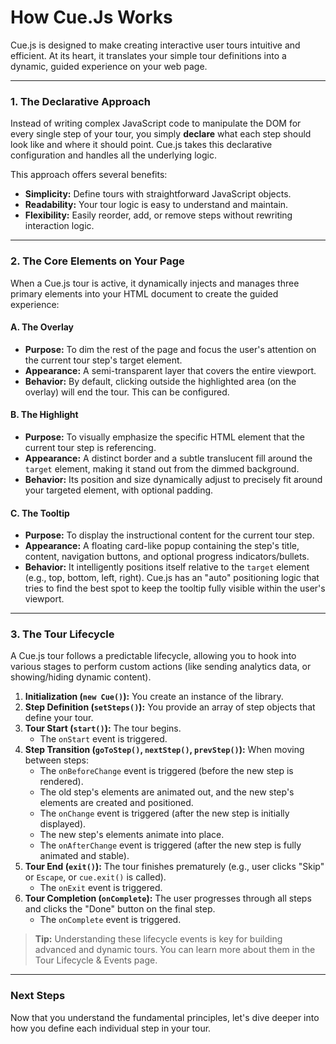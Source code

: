 # How Cue.Js Works

Cue.js is designed to make creating interactive user tours intuitive and efficient. At its heart, it translates your simple tour definitions into a dynamic, guided experience on your web page.

***

### 1. The Declarative Approach

Instead of writing complex JavaScript code to manipulate the DOM for every single step of your tour, you simply **declare** what each step should look like and where it should point. Cue.js takes this declarative configuration and handles all the underlying logic.

This approach offers several benefits:

* **Simplicity:** Define tours with straightforward JavaScript objects.
* **Readability:** Your tour logic is easy to understand and maintain.
* **Flexibility:** Easily reorder, add, or remove steps without rewriting interaction logic.

***

### 2. The Core Elements on Your Page

When a Cue.js tour is active, it dynamically injects and manages three primary elements into your HTML document to create the guided experience:

#### A. The Overlay

* **Purpose:** To dim the rest of the page and focus the user's attention on the current tour step's target element.
* **Appearance:** A semi-transparent layer that covers the entire viewport.
* **Behavior:** By default, clicking outside the highlighted area (on the overlay) will end the tour. This can be configured.

#### B. The Highlight

* **Purpose:** To visually emphasize the specific HTML element that the current tour step is referencing.
* **Appearance:** A distinct border and a subtle translucent fill around the `target` element, making it stand out from the dimmed background.
* **Behavior:** Its position and size dynamically adjust to precisely fit around your targeted element, with optional padding.

#### C. The Tooltip

* **Purpose:** To display the instructional content for the current tour step.
* **Appearance:** A floating card-like popup containing the step's title, content, navigation buttons, and optional progress indicators/bullets.
* **Behavior:** It intelligently positions itself relative to the `target` element (e.g., top, bottom, left, right). Cue.js has an "auto" positioning logic that tries to find the best spot to keep the tooltip fully visible within the user's viewport.

***

### 3. The Tour Lifecycle

A Cue.js tour follows a predictable lifecycle, allowing you to hook into various stages to perform custom actions (like sending analytics data, or showing/hiding dynamic content).

1. **Initialization (`new Cue()`):** You create an instance of the library.
2. **Step Definition (`setSteps()`):** You provide an array of step objects that define your tour.
3. **Tour Start (`start()`):** The tour begins.
   * The `onStart` event is triggered.
4. **Step Transition (`goToStep()`, `nextStep()`, `prevStep()`):** When moving between steps:
   * The `onBeforeChange` event is triggered (before the new step is rendered).
   * The old step's elements are animated out, and the new step's elements are created and positioned.
   * The `onChange` event is triggered (after the new step is initially displayed).
   * The new step's elements animate into place.
   * The `onAfterChange` event is triggered (after the new step is fully animated and stable).
5. **Tour End (`exit()`):** The tour finishes prematurely (e.g., user clicks "Skip" or `Escape`, or `cue.exit()` is called).
   * The `onExit` event is triggered.
6. **Tour Completion (`onComplete`):** The user progresses through all steps and clicks the "Done" button on the final step.
   * The `onComplete` event is triggered.

> **Tip:** Understanding these lifecycle events is key for building advanced and dynamic tours. You can learn more about them in the Tour Lifecycle & Events page.

***

### Next Steps

Now that you understand the fundamental principles, let's dive deeper into how you define each individual step in your tour.
